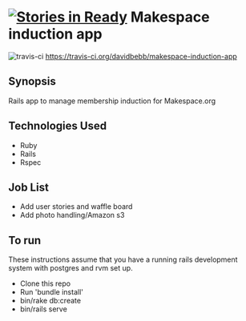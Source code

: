 [![Stories in Ready](https://badge.waffle.io/davidbebb/makespace-induction-app.png?label=ready&title=Ready)](https://waffle.io/davidbebb/makespace-induction-app)
Makespace induction app
=======================
![travis-ci](https://travis-ci.org/davidbebb/makespace-induction-app.svg?branch=master) https://travis-ci.org/davidbebb/makespace-induction-app

## Synopsis

Rails app to manage membership induction for Makespace.org

## Technologies Used

- Ruby
- Rails
- Rspec

## Job List

- Add user stories and waffle board
- Add photo handling/Amazon s3

## To run

These instructions assume that you have a running rails development system with postgres and rvm set up.

 - Clone this repo
 - Run 'bundle install'
 - bin/rake db:create
 - bin/rails serve
